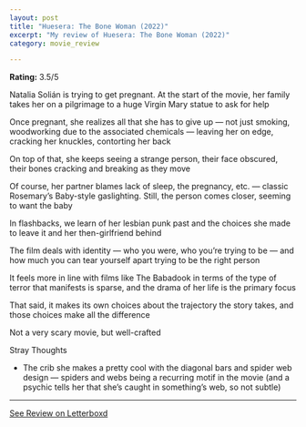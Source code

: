 ```yaml
---
layout: post
title: "Huesera: The Bone Woman (2022)"
excerpt: "My review of Huesera: The Bone Woman (2022)"
category: movie_review

---
```


**Rating:** 3.5/5

Natalia Solián is trying to get pregnant. At the start of the movie, her family takes her on a pilgrimage to a huge Virgin Mary statue to ask for help

Once pregnant, she realizes all that she has to give up — not just smoking, woodworking due to the associated chemicals — leaving her on edge, cracking her knuckles, contorting her back

On top of that, she keeps seeing a strange person, their face obscured, their bones cracking and breaking as they move

Of course, her partner blames lack of sleep, the pregnancy, etc. — classic Rosemary’s Baby-style gaslighting. Still, the person comes closer, seeming to want the baby

In flashbacks, we learn of her lesbian punk past and the choices she made to leave it and her then-girlfriend behind

The film deals with identity — who you were, who you’re trying to be — and how much you can tear yourself apart trying to be the right person

It feels more in line with films like The Babadook in terms of the type of terror that manifests is sparse, and the drama of her life is the primary focus

That said, it makes its own choices about the trajectory the story takes, and those choices make all the difference

Not a very scary movie, but well-crafted

Stray Thoughts
* The crib she makes a pretty cool with the diagonal bars and spider web design — spiders and webs being a recurring motif in the movie (and a psychic tells her that she’s caught in something’s web, so not subtle)

<hr>

[See Review on Letterboxd](https://boxd.it/4f1gNR)
